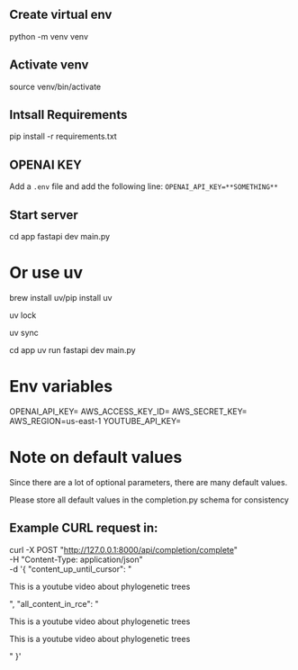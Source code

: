 ## Create virtual env
python -m venv venv

## Activate venv
source venv/bin/activate

## Intsall Requirements
pip install -r requirements.txt

## OPENAI KEY
Add a `.env` file and add the following line:
`OPENAI_API_KEY=**SOMETHING**`
        
## Start server
cd app
fastapi dev main.py

# Or use uv

brew install uv/pip install uv

uv lock

uv sync

cd app
uv run fastapi dev main.py

# Env variables

OPENAI_API_KEY=
AWS_ACCESS_KEY_ID=
AWS_SECRET_KEY=
AWS_REGION=us-east-1
YOUTUBE_API_KEY=

# Note on default values

Since there are a lot of optional parameters, there are many default values.

Please store all default values in the completion.py schema for consistency

## Example CURL request in:
curl -X POST "http://127.0.0.1:8000/api/completion/complete" \
     -H "Content-Type: application/json" \
     -d '{
           "content_up_until_cursor": "<p>This is a youtube video about phylogenetic trees</p>",
           "all_content_in_rce": "<p>This is a youtube video about phylogenetic trees</p><p>This is a youtube video about phylogenetic trees</p>"
         }'

